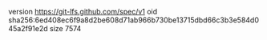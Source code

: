 version https://git-lfs.github.com/spec/v1
oid sha256:6ed408ec6f9a8d2be608d71ab966b730be13715dbd66c3b3e584d045a2f91e2d
size 7574

